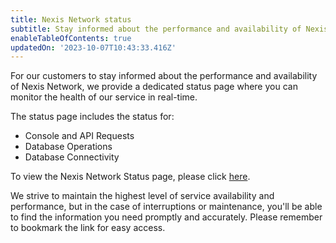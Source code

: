 ```yaml
---
title: Nexis Network status
subtitle: Stay informed about the performance and availability of Nexis Network
enableTableOfContents: true
updatedOn: '2023-10-07T10:43:33.416Z'
---
```


For our customers to stay informed about the performance and availability of Nexis Network, we provide a dedicated status page where you can monitor the health of our service in real-time.

The status page includes the status for:

- Console and API Requests
- Database Operations
- Database Connectivity

To view the Nexis Network Status page, please click [here](https://neonstatus.com/).

We strive to maintain the highest level of service availability and performance, but in the case of interruptions or maintenance, you'll be able to find the information you need promptly and accurately. Please remember to bookmark the link for easy access.
